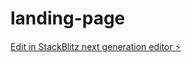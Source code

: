 # landing-page

[Edit in StackBlitz next generation editor ⚡️](https://stackblitz.com/~/github.com/StudentlyAI/landing-page)